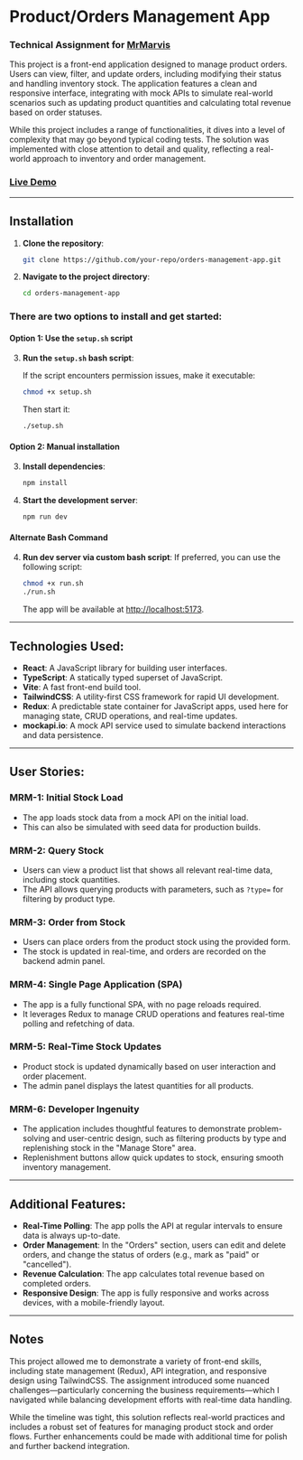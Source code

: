 # Product/Orders Management App
### Technical Assignment for [MrMarvis](https://www.mrmarvis.com/nl)

This project is a front-end application designed to manage product orders. Users can view, filter, and update orders, including modifying their status and handling inventory stock. The application features a clean and responsive interface, integrating with mock APIs to simulate real-world scenarios such as updating product quantities and calculating total revenue based on order statuses.

While this project includes a range of functionalities, it dives into a level of complexity that may go beyond typical coding tests. The solution was implemented with close attention to detail and quality, reflecting a real-world approach to inventory and order management.

### [Live Demo](https://mrmavis-stock-manager.vercel.app/)

---

## Installation

1. **Clone the repository**:
   ```bash
   git clone https://github.com/your-repo/orders-management-app.git
   ```
2. **Navigate to the project directory**:
   ```bash
   cd orders-management-app
   ```

### There are two options to install and get started:

#### Option 1: Use the `setup.sh` script

3. **Run the `setup.sh` bash script**:

    If the script encounters permission issues, make it executable:
  
    ```bash
    chmod +x setup.sh
    ```

    Then start it:
  
    ```bash
    ./setup.sh
    ```

#### Option 2: Manual installation

3. **Install dependencies**:
   ```bash
   npm install
   ```

4. **Start the development server**:
   ```bash
   npm run dev
   ```

#### Alternate Bash Command

4. **Run dev server via custom bash script**:
   If preferred, you can use the following script:
  
   ```bash
   chmod +x run.sh
   ./run.sh
   ```

   The app will be available at [http://localhost:5173](http://localhost:5173).

---

## Technologies Used:

- **React**: A JavaScript library for building user interfaces.
- **TypeScript**: A statically typed superset of JavaScript.
- **Vite**: A fast front-end build tool.
- **TailwindCSS**: A utility-first CSS framework for rapid UI development.
- **Redux**: A predictable state container for JavaScript apps, used here for managing state, CRUD operations, and real-time updates.
- **mockapi.io**: A mock API service used to simulate backend interactions and data persistence.

---

## User Stories:

### MRM-1: Initial Stock Load
- The app loads stock data from a mock API on the initial load.
- This can also be simulated with seed data for production builds.
  
### MRM-2: Query Stock
- Users can view a product list that shows all relevant real-time data, including stock quantities.
- The API allows querying products with parameters, such as `?type=` for filtering by product type.

### MRM-3: Order from Stock
- Users can place orders from the product stock using the provided form.
- The stock is updated in real-time, and orders are recorded on the backend admin panel.

### MRM-4: Single Page Application (SPA)
- The app is a fully functional SPA, with no page reloads required.
- It leverages Redux to manage CRUD operations and features real-time polling and refetching of data.

### MRM-5: Real-Time Stock Updates
- Product stock is updated dynamically based on user interaction and order placement.
- The admin panel displays the latest quantities for all products.

### MRM-6: Developer Ingenuity
- The application includes thoughtful features to demonstrate problem-solving and user-centric design, such as filtering products by type and replenishing stock in the "Manage Store" area.
- Replenishment buttons allow quick updates to stock, ensuring smooth inventory management.

---

## Additional Features:
- **Real-Time Polling**: The app polls the API at regular intervals to ensure data is always up-to-date.
- **Order Management**: In the "Orders" section, users can edit and delete orders, and change the status of orders (e.g., mark as "paid" or "cancelled").
- **Revenue Calculation**: The app calculates total revenue based on completed orders.
- **Responsive Design**: The app is fully responsive and works across devices, with a mobile-friendly layout.

---

## Notes

This project allowed me to demonstrate a variety of front-end skills, including state management (Redux), API integration, and responsive design using TailwindCSS. The assignment introduced some nuanced challenges—particularly concerning the business requirements—which I navigated while balancing development efforts with real-time data handling.

While the timeline was tight, this solution reflects real-world practices and includes a robust set of features for managing product stock and order flows. Further enhancements could be made with additional time for polish and further backend integration.
